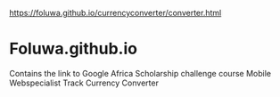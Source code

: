 https://foluwa.github.io/currencyconverter/converter.html
# Foluwa.github.io
 Contains the link to Google Africa Scholarship challenge course Mobile Webspecialist Track Currency Converter
